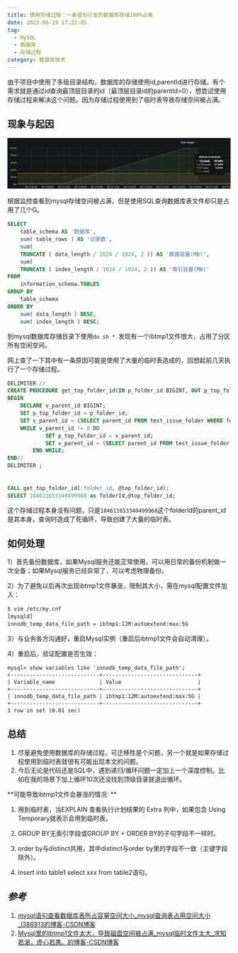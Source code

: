 ```yaml
---
title: 慎用存储过程：一条语句引发的数据库存储100%占用
date: 2023-06-19 17:22:05
tag:
  - MySQL
  - 数据库
  - 存储过程
category: 数据库技术
---
```


由于项目中使用了多级目录结构，数据库的存储使用id,parentId进行存储，有个需求就是通过id查询最顶层目录的id（最顶层目录id的parentId=0），想尝试使用存储过程来解决这个问题。因为存储过程使用到了临时表导致存储空间被占满。

<!-- more -->

## 现象与起因

![](./Use-stored-procedures-with-caution-100%-of-the-storage-caused-by-a-statement-is-occupied/Snipaste_2023-06-19_17-24-15.png)

根据监控查看到mysql存储空间被占满，但是使用SQL查询数据库表文件却只是占用了几个G。

```sql
SELECT
	table_schema AS '数据库',
	sum( table_rows ) AS '记录数',
	sum(
	TRUNCATE ( data_length / 1024 / 1024, 2 )) AS '数据容量(MB)',
	sum(
	TRUNCATE ( index_length / 1024 / 1024, 2 )) AS '索引容量(MB)' 
FROM
	information_schema.TABLES 
GROUP BY
	table_schema 
ORDER BY
	sum( data_length ) DESC,
	sum( index_length ) DESC;
```

到mysql数据库存储目录下使用`du sh * `发现有一个ibtmp1文件很大，占用了分区所有空闲空间。

网上查了一下其中有一条原因可能是使用了大量的临时表造成的，回想起前几天执行了一个存储过程。

```sql
DELIMITER //
CREATE PROCEDURE get_top_folder_id(IN p_folder_id BIGINT, OUT p_top_folder_id BIGINT)
BEGIN
    DECLARE v_parent_id BIGINT;
    SET p_top_folder_id = p_folder_id;
    SET v_parent_id = (SELECT parent_id FROM test_issue_folder WHERE folder_id = p_folder_id);
    WHILE v_parent_id != 0 DO
            SET p_top_folder_id = v_parent_id;
            SET v_parent_id = (SELECT parent_id FROM test_issue_folder WHERE folder_id = v_parent_id);
        END WHILE;
END//
DELIMITER ;


CALL get_top_folder_id(:folder_id, @top_folder_id);
SELECT 184611653340499968 as folderId,@top_folder_id;
```

这个存储过程本身没有问题，只是`184611653340499968`这个folderId的parent_id是其本身，查询时造成了死循环，导致创建了大量的临时表。

## 如何处理

1）首先备份数据库，如果Mysql服务还能正常使用，可以用日常的备份机制做一次全备；如果Mysql服务已经异常了，可以考虑物理备份。

2）为了避免以后再次出现ibtmp1文件暴涨，限制其大小，需在mysql配置文件加入：

```bash
$ vim /etc/my.cnf
[mysqld]
innodb_temp_data_file_path = ibtmp1:12M:autoextend:max:5G
```

3）与业务各方沟通好，重启Mysql实例（重启后ibtmp1文件会自动清理）。

4）重启后，验证配置是否生效：

```mysql
mysql> show variables like 'innodb_temp_data_file_path';
+----------------------------+------------------------------+
| Variable_name              | Value                        |
+----------------------------+------------------------------+
| innodb_temp_data_file_path | ibtmp1:12M:autoextend:max:5G |
+----------------------------+------------------------------+
1 row in set (0.01 sec)
```


## 总结

1. 尽量避免使用数据库的存储过程，可迁移性是个问题，另一个就是如果存储过程使用到临时表就很有可能出现本文的问题。
2. 今后无论是代码还是SQL中，遇到递归/循环问题一定加上一个深度控制。比如在我的场景下加上循环10次还没找到顶级目录就退出循环。

**可能导致ibtmp1文件会暴涨的情况: **

1. 用到临时表，当EXPLAIN 查看执行计划结果的 Extra 列中，如果包含 Using Temporary就表示会用到临时表。

2. GROUP BY无索引字段或GROUP BY + ORDER BY的子句字段不一样时。

3. order by与distinct共用，其中distinct与order by里的字段不一致（主键字段除外）。

4. insert into table1 select xxx from table2语句。

## *参考*

1. [mysql语句查看数据库表所占容量空间大小_mysql查询表占用空间大小_l386913的博客-CSDN博客](https://blog.csdn.net/jialiu111111/article/details/129361106)
1. [Mysql里的ibtmp1文件太大，导致磁盘空间被占满_mysql临时文件太大_求知若渴，虚心若愚。的博客-CSDN博客](https://blog.csdn.net/qq_33283901/article/details/129123666)